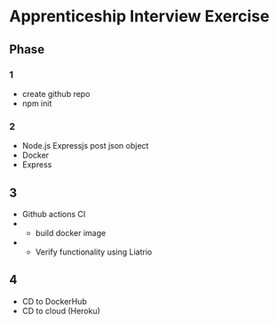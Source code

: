 # Apprenticeship Interview Exercise

## Phase
### 1
- create github repo
- npm init

### 2
- Node.js Expressjs post json object
- Docker
- Express

## 3
- Github actions CI
- - build docker image
- - Verify functionality using Liatrio

## 4
- CD to DockerHub
- CD to cloud (Heroku)
